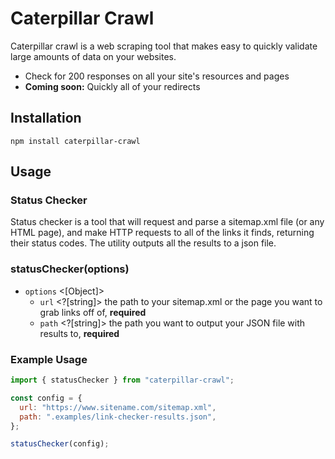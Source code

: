 # Caterpillar Crawl

Caterpillar crawl is a web scraping tool that makes easy to quickly validate large amounts of data on your websites.

- Check for 200 responses on all your site's resources and pages
- **Coming soon:** Quickly all of your redirects

## Installation

```
npm install caterpillar-crawl
```

## Usage

### Status Checker

Status checker is a tool that will request and parse a sitemap.xml file (or any HTML page), and make HTTP requests to all of the links it finds, returning their status codes. The utility outputs all the results to a json file.

### statusChecker(options)

- `options` <[Object]>
  - `url` <?[string]> the path to your sitemap.xml or the page you want to grab links off of, **required**
  - `path` <?[string]> the path you want to output your JSON file with results to, **required**

### Example Usage

```js
import { statusChecker } from "caterpillar-crawl";

const config = {
  url: "https://www.sitename.com/sitemap.xml",
  path: ".examples/link-checker-results.json",
};

statusChecker(config);
```
